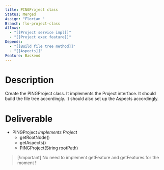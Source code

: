 ```yaml
---
title: PINGProject class
Status: Merged
Assign: "Florian "
Branch: flo-project-class
Allows:
  - "[[Project service impl]]"
  - "[[Project exec feature]]"
Depends:
  - "[[Build file tree method]]"
  - "[[Aspects]]"
Feature: Backend
---
```

# Description
Create the PINGProject class. It implements the Project interface. It should build the file tree accordingly. It should also set up the Aspects accordingly.
# Deliverable
- PINGProject _implements Project_
    - getRootNode()
    - getAspects()
    - PINGProject(String rootPath)

> [!important] No need to implement getFeature and getFeatures for the moment !